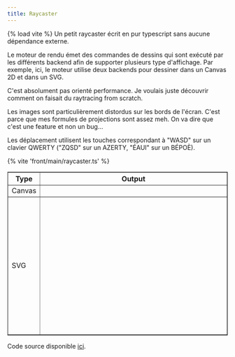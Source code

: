 ```yaml
---
title: Raycaster
---
```

{% load vite %}
Un petit raycaster écrit en pur typescript sans aucune dépendance externe.

Le moteur de rendu émet des commandes de dessins qui sont exécuté par les différents backend afin de supporter plusieurs type d'affichage. Par exemple, ici, le moteur utilise deux backends pour dessiner dans un Canvas 2D et dans un SVG.

C'est absolument pas orienté performance. Je voulais juste découvrir comment on faisait du raytracing from scratch.

Les images sont particulièrement distordus sur les bords de l'écran. C'est parce que mes formules de projections sont assez meh. On va dire que c'est une feature et non un bug…

Les déplacement utilisent les touches correspondant à "WASD" sur un clavier QWERTY ("ZQSD" sur un AZERTY, "ÉAUI" sur un BÉPOÈ).



{% vite 'front/main/raycaster.ts' %}
<div id="raycaster" class="rc">
    <table border="solid">
        <thead>
            <tr>
                <th>Type</th>
                <th>Output</th>
            </tr>
        </thead>
        <tbody>
            <tr>
                <td>Canvas</td>
                <td><canvas class="rc-output-canvas" width="800" height="600"></canvas></td>
            </tr>
            <tr>
                <td>SVG</td>
                <td><svg xmlns="http://www.w3.org/2000/svg" version="1.1" class="rc-output-svg" width="800" height="600"
    viewBox="0 0 800 600"></svg></td>
            </tr>
        </tbody>
    </table>
</div>


Code source disponible [ici](https://github.com/killruana/raycaster).

